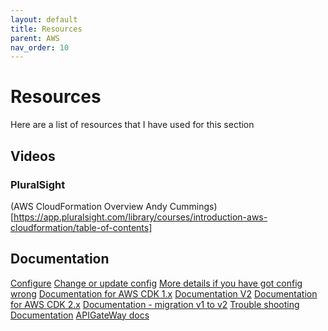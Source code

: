 ```yaml
---
layout: default
title: Resources
parent: AWS 
nav_order: 10
---
```


# Resources

Here are a list of resources that I have used for this section

## Videos

### PluralSight

(AWS CloudFormation Overview Andy Cummings)[https://app.pluralsight.com/library/courses/introduction-aws-cloudformation/table-of-contents]

## Documentation

[Configure](https://docs.aws.amazon.com/cli/latest/userguide/cli-configure-quickstart.html)
[Change or update config](https://docs.aws.amazon.com/cli/latest/userguide/cli-configure-files.html)
[More details if you have got config wrong](https://docs.aws.amazon.com/cli/latest/reference/configure/set.html)
[Documentation for AWS CDK 1.x](https://docs.aws.amazon.com/cdk/api/v1/docs/aws-construct-library.html)
[Documentation V2](https://docs.aws.amazon.com/cdk/v2/guide/apps.html)
[Documentation for AWS CDK 2.x](https://docs.aws.amazon.com/cdk/api/v2/docs/aws-cdk-lib-readme.html)
[Documentation - migration v1 to v2](https://docs.aws.amazon.com/cdk/v2/guide/migrating-v2.html)
[Trouble shooting Documentation](https://docs.aws.amazon.com/cdk/v2/guide/troubleshooting.html)
[APIGateWay docs](https://docs.aws.amazon.com/cdk/api/v2/docs/aws-apigatewayv2-integrations-alpha-readme.html)
